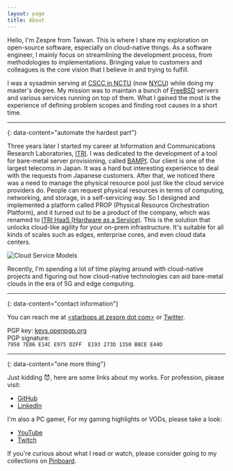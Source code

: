 ```yaml
---
layout: page
title: About
---
```

Hello, I'm Zespre from Taiwan. This is where I share my exploration on
open-source software, especially on cloud-native things. As a software engineer,
I mainly focus on streamlining the development process, from methodologies to
implementations. Bringing value to customers and colleagues is the core vision
that I believe in and trying to fulfill.

I was a sysadmin serving at [CSCC in NCTU](https://it.cs.nycu.edu.tw) (now
[NYCU](https://www.nycu.edu.tw/en/)) while doing my master's degree. My mission
was to maintain a bunch of [FreeBSD](https://www.freebsd.org) servers and
various services running on top of them. What I gained the most is the
experience of defining problem scopes and finding root causes in a short time.

---
{: data-content="automate the hardest part"}

Three years later I started my career at Information and Communications Research
Laboratories, [ITRI](https://www.itri.org.tw). I was dedicated to the
development of a tool for bare-metal server provisioning, called
[BAMPI](https://www.itri.org.tw/english/Zetspir-ZEro-Touch-Server-PRovisioning-from-ITRI?CRWP=654720162774031517).
Our client is one of the largest telecoms in Japan. It was a hard but
interesting experience to deal with the requests from Japanese customers. After
that, we noticed there was a need to manage the physical resource pool just like
the cloud service providers do. People can request physical resources in terms
of computing, networking, and storage, in a self-servicing way. So I designed
and implemented a platform called PROP (Physical Resource Orchestration
Platform), and it turned out to be a product of the company, which was renamed
to [ITRI HaaS (Hardware as a
Service)](https://www.itri.org.tw/english/Hardware-as-a-Service?CRWP=1036045520423647723).
This is the solution that unlocks cloud-like agility for your on-prem
infrastructure. It's suitable for all kinds of scales such as edges, enterprise
cores, and even cloud data centers.

![Cloud Service Models](/assets/images/cloud-service-models.png)

Recently, I'm spending a lot of time playing around with cloud-native projects
and figuring out how cloud-native technologies can aid bare-metal clouds in the
era of 5G and edge computing.

---
{: data-content="contact information"}

You can reach me at [\<starbops at zespre dot com\>](mailto:starbops@zespre.com)
or [Twitter](https://twitter.com/starbops).

PGP key: [keys.openpgp.org](https://bit.ly/3sUGLLq)  
PGP signature:  
`7958 7E86 E14C E975 D2FF  E193 273D 1350 B8CE E44D`

---
{: data-content="one more thing"}

Just kidding :smiling_imp:, here are some links about my works. For profession,
please visit:

-  [GitHub](https://github.com/starbops)
-  [LinkedIn](https://www.linkedin.com/in/starbops)

I'm also a PC gamer, For my gaming highlights or VODs, please take a look:

-  [YouTube](https://www.youtube.com/channel/UCVIPbYP853Uz7EgmANh85MQ)
-  [Twitch](https://www.twitch.tv/starbops)

If you're curious about what I read or watch, please consider going to my
collections on [Pinboard](https://pinboard.in/u:starbops).
